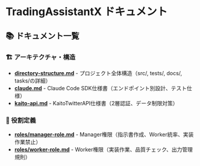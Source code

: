 # TradingAssistantX ドキュメント

## 📚 ドキュメント一覧

### 🏗️ アーキテクチャ・構造

- **[directory-structure.md](./directory-structure.md)** - プロジェクト全体構造（src/, tests/, docs/, tasks/の詳細）
- **[claude.md](./claude.md)** - Claude Code SDK仕様書（エンドポイント別設計、テスト仕様）
- **[kaito-api.md](./kaito-api.md)** - KaitoTwitterAPI仕様書（2層認証、データ制限対策）

### 👥 役割定義

- **[roles/manager-role.md](./roles/manager-role.md)** - Manager権限（指示書作成、Worker統率、実装作業禁止）
- **[roles/worker-role.md](./roles/worker-role.md)** - Worker権限（実装作業、品質チェック、出力管理規則）
